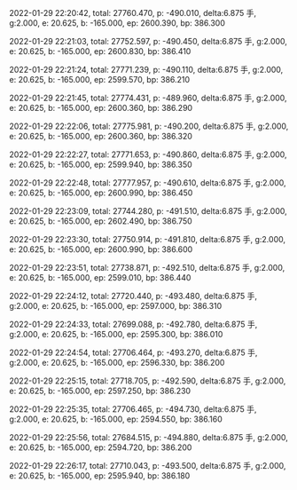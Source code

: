 2022-01-29 22:20:42, total: 27760.470, p: -490.010, delta:6.875 手, g:2.000, e: 20.625, b: -165.000, ep: 2600.390, bp: 386.300

2022-01-29 22:21:03, total: 27752.597, p: -490.450, delta:6.875 手, g:2.000, e: 20.625, b: -165.000, ep: 2600.830, bp: 386.410

2022-01-29 22:21:24, total: 27771.239, p: -490.110, delta:6.875 手, g:2.000, e: 20.625, b: -165.000, ep: 2599.570, bp: 386.210

2022-01-29 22:21:45, total: 27774.431, p: -489.960, delta:6.875 手, g:2.000, e: 20.625, b: -165.000, ep: 2600.360, bp: 386.290

2022-01-29 22:22:06, total: 27775.981, p: -490.200, delta:6.875 手, g:2.000, e: 20.625, b: -165.000, ep: 2600.360, bp: 386.320

2022-01-29 22:22:27, total: 27771.653, p: -490.860, delta:6.875 手, g:2.000, e: 20.625, b: -165.000, ep: 2599.940, bp: 386.350

2022-01-29 22:22:48, total: 27777.957, p: -490.610, delta:6.875 手, g:2.000, e: 20.625, b: -165.000, ep: 2600.990, bp: 386.450

2022-01-29 22:23:09, total: 27744.280, p: -491.510, delta:6.875 手, g:2.000, e: 20.625, b: -165.000, ep: 2602.490, bp: 386.750

2022-01-29 22:23:30, total: 27750.914, p: -491.810, delta:6.875 手, g:2.000, e: 20.625, b: -165.000, ep: 2600.990, bp: 386.600

2022-01-29 22:23:51, total: 27738.871, p: -492.510, delta:6.875 手, g:2.000, e: 20.625, b: -165.000, ep: 2599.010, bp: 386.440

2022-01-29 22:24:12, total: 27720.440, p: -493.480, delta:6.875 手, g:2.000, e: 20.625, b: -165.000, ep: 2597.000, bp: 386.310

2022-01-29 22:24:33, total: 27699.088, p: -492.780, delta:6.875 手, g:2.000, e: 20.625, b: -165.000, ep: 2595.300, bp: 386.010

2022-01-29 22:24:54, total: 27706.464, p: -493.270, delta:6.875 手, g:2.000, e: 20.625, b: -165.000, ep: 2596.330, bp: 386.200

2022-01-29 22:25:15, total: 27718.705, p: -492.590, delta:6.875 手, g:2.000, e: 20.625, b: -165.000, ep: 2597.250, bp: 386.230

2022-01-29 22:25:35, total: 27706.465, p: -494.730, delta:6.875 手, g:2.000, e: 20.625, b: -165.000, ep: 2594.550, bp: 386.160

2022-01-29 22:25:56, total: 27684.515, p: -494.880, delta:6.875 手, g:2.000, e: 20.625, b: -165.000, ep: 2594.720, bp: 386.200

2022-01-29 22:26:17, total: 27710.043, p: -493.500, delta:6.875 手, g:2.000, e: 20.625, b: -165.000, ep: 2595.940, bp: 386.180